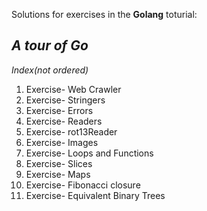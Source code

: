 Solutions for exercises in the **Golang** toturial: 

***A tour of Go***
--

*Index(not ordered)*

1. Exercise- Web Crawler
2. Exercise- Stringers
3. Exercise- Errors
4. Exercise- Readers
5. Exercise- rot13Reader
6. Exercise- Images
7. Exercise- Loops and Functions
8. Exercise- Slices
9. Exercise- Maps
10. Exercise- Fibonacci closure
11. Exercise- Equivalent Binary Trees
